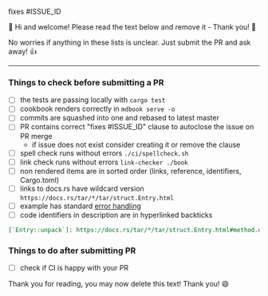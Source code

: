 fixes #ISSUE_ID

:tada: Hi and welcome! Please read the text below and remove it - Thank you! :tada:

No worries if anything in these lists is unclear. Just submit the PR and ask away! :+1:

--------------------------
### Things to check before submitting a PR

- [ ] the tests are passing locally with `cargo test`
- [ ] cookbook renders correctly in `mdbook serve -o`
- [ ] commits are squashed into one and rebased to latest master
- [ ] PR contains correct "fixes #ISSUE_ID" clause to autoclose the issue on PR merge
    -  if issue does not exist consider creating it or remove the clause
- [ ] spell check runs without errors `./ci/spellcheck.sh`
- [ ] link check runs without errors `link-checker ./book`
- [ ] non rendered items are in sorted order (links, reference, identifiers, Cargo.toml)
- [ ] links to docs.rs have wildcard version `https://docs.rs/tar/*/tar/struct.Entry.html`
- [ ] example has standard [error handling](https://rust-lang-nursery.github.io/rust-cookbook/about.html#a-note-about-error-handling)
- [ ] code identifiers in description are in hyperlinked backticks
```markdown
[`Entry::unpack`]: https://docs.rs/tar/*/tar/struct.Entry.html#method.unpack
```

### Things to do after submitting PR
- [ ] check if CI is happy with your PR

Thank you for reading, you may now delete this text! Thank you! :smile:
